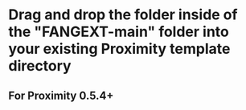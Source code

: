# Drag and drop the folder inside of the "FANGEXT-main" folder into your existing Proximity template directory

## For Proximity 0.5.4+
